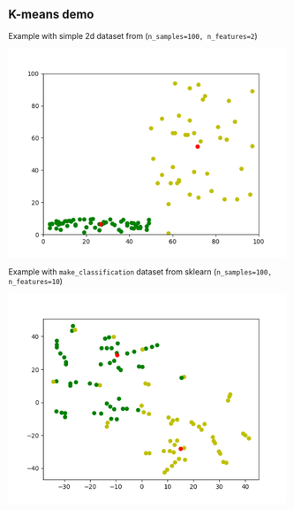 ## K-means demo

Example with simple 2d dataset from (`n_samples=100, n_features=2`)

![simple](./simple.png)

Example with `make_classification` dataset from sklearn (`n_samples=100, n_features=10`)

![sklearn](./sklearn.png)

